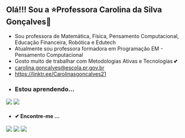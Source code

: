 ## Olá!!! Sou a ⭐Professora Carolina da Silva Gonçalves🌹
- Sou professora de Matemática, Física, Pensamento Computacional, Educação Financeira, Robótica e Edutech 
-  Atualmente sou professora formadora em Programação EM - Pensamento Computacional
- Gosto muito de trabalhar com Metodologias Ativas e Tecnologias :two_hearts:
- carolina.goncalves@escola.pr.gov.br
- https://linktr.ee/Carolinasgoncalves21
- ### Estou aprendendo...
[![](https://img.shields.io/badge/JavaScript-323330?style=for-the-badge&logo=javascript&logoColor=F7DF1E)](https://editor.p5js.org/)
[![](https://img.shields.io/badge/Scratch-4D97FF?style=for-the-badge&logo=Scratch&logoColor=white)](https://scratch.mit.edu/)
- #### ✔ Encontre-me ... 
[![](https://img.shields.io/badge/Instagram-E4405F?style=for-the-badge&logo=instagram&logoColor=white)](http://www.instagram.com/carolinasgoncalves21/)
[![](https://img.shields.io/badge/YouTube-FF0000?style=for-the-badge&logo=youtube&logoColor=white)](https://www.youtube.com/channel/UCKYVzf-O9nxtCThswQ9RtLg)
[![](https://img.shields.io/badge/GitHub-100000?style=for-the-badge&logo=github&logoColor=white)](https://github.com/Carolinasgoncalves21)

